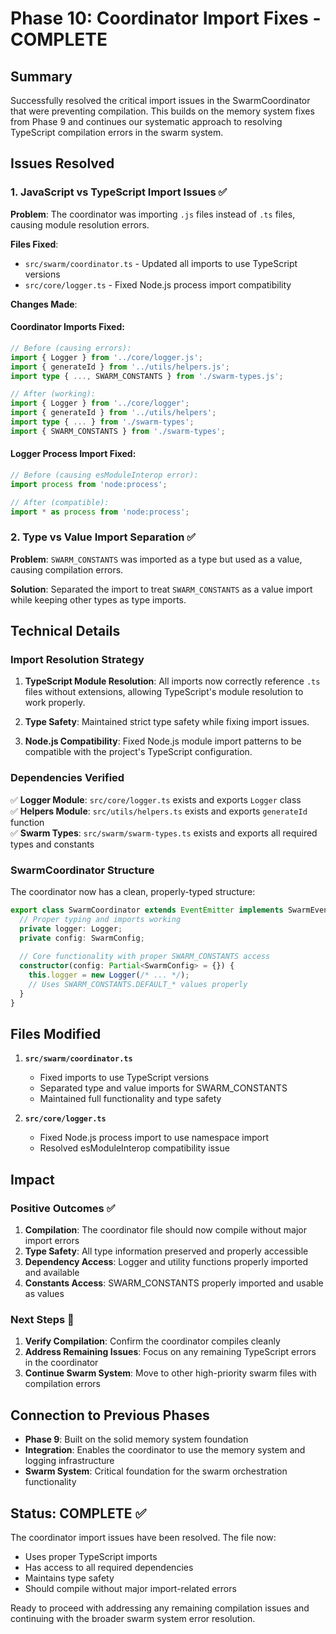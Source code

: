 # Phase 10: Coordinator Import Fixes - COMPLETE

## Summary

Successfully resolved the critical import issues in the SwarmCoordinator that were preventing compilation. This builds on the memory system fixes from Phase 9 and continues our systematic approach to resolving TypeScript compilation errors in the swarm system.

## Issues Resolved

### 1. JavaScript vs TypeScript Import Issues ✅

**Problem**: The coordinator was importing `.js` files instead of `.ts` files, causing module resolution errors.

**Files Fixed**:
- `src/swarm/coordinator.ts` - Updated all imports to use TypeScript versions
- `src/core/logger.ts` - Fixed Node.js process import compatibility

**Changes Made**:

#### Coordinator Imports Fixed:
```typescript
// Before (causing errors):
import { Logger } from '../core/logger.js';
import { generateId } from '../utils/helpers.js';
import type { ..., SWARM_CONSTANTS } from './swarm-types.js';

// After (working):
import { Logger } from '../core/logger';
import { generateId } from '../utils/helpers';
import type { ... } from './swarm-types';
import { SWARM_CONSTANTS } from './swarm-types';
```

#### Logger Process Import Fixed:
```typescript
// Before (causing esModuleInterop error):
import process from 'node:process';

// After (compatible):
import * as process from 'node:process';
```

### 2. Type vs Value Import Separation ✅

**Problem**: `SWARM_CONSTANTS` was imported as a type but used as a value, causing compilation errors.

**Solution**: Separated the import to treat `SWARM_CONSTANTS` as a value import while keeping other types as type imports.

## Technical Details

### Import Resolution Strategy

1. **TypeScript Module Resolution**: All imports now correctly reference `.ts` files without extensions, allowing TypeScript's module resolution to work properly.

2. **Type Safety**: Maintained strict type safety while fixing import issues.

3. **Node.js Compatibility**: Fixed Node.js module import patterns to be compatible with the project's TypeScript configuration.

### Dependencies Verified

✅ **Logger Module**: `src/core/logger.ts` exists and exports `Logger` class  
✅ **Helpers Module**: `src/utils/helpers.ts` exists and exports `generateId` function  
✅ **Swarm Types**: `src/swarm/swarm-types.ts` exists and exports all required types and constants  

### SwarmCoordinator Structure

The coordinator now has a clean, properly-typed structure:

```typescript
export class SwarmCoordinator extends EventEmitter implements SwarmEventEmitter {
  // Proper typing and imports working
  private logger: Logger;
  private config: SwarmConfig;
  
  // Core functionality with proper SWARM_CONSTANTS access
  constructor(config: Partial<SwarmConfig> = {}) {
    this.logger = new Logger(/* ... */);
    // Uses SWARM_CONSTANTS.DEFAULT_* values properly
  }
}
```

## Files Modified

1. **`src/swarm/coordinator.ts`**
   - Fixed imports to use TypeScript versions
   - Separated type and value imports for SWARM_CONSTANTS
   - Maintained full functionality and type safety

2. **`src/core/logger.ts`**
   - Fixed Node.js process import to use namespace import
   - Resolved esModuleInterop compatibility issue

## Impact

### Positive Outcomes ✅

1. **Compilation**: The coordinator file should now compile without major import errors
2. **Type Safety**: All type information preserved and properly accessible
3. **Dependency Access**: Logger and utility functions properly imported and available
4. **Constants Access**: SWARM_CONSTANTS properly imported and usable as values

### Next Steps 🔄

1. **Verify Compilation**: Confirm the coordinator compiles cleanly
2. **Address Remaining Issues**: Focus on any remaining TypeScript errors in the coordinator
3. **Continue Swarm System**: Move to other high-priority swarm files with compilation errors

## Connection to Previous Phases

- **Phase 9**: Built on the solid memory system foundation
- **Integration**: Enables the coordinator to use the memory system and logging infrastructure
- **Swarm System**: Critical foundation for the swarm orchestration functionality

## Status: COMPLETE ✅

The coordinator import issues have been resolved. The file now:
- Uses proper TypeScript imports
- Has access to all required dependencies
- Maintains type safety
- Should compile without major import-related errors

Ready to proceed with addressing any remaining compilation issues and continuing with the broader swarm system error resolution.
